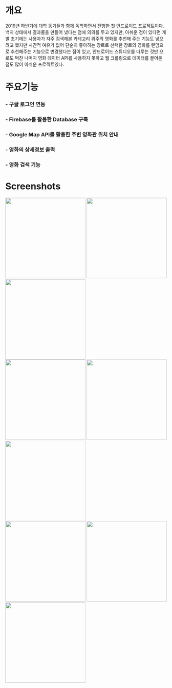 
# 개요

2019년 하반기에 대학 동기들과 함께 독학하면서 진행한 첫 안드로이드 프로젝트이다. 백지 상태에서 결과물을 만들어 냈다는 점에 의의를 두고 있지만, 아쉬운 점이 있다면 개발 초기에는 사용자가 자주 검색해본 카테고리 위주의 영화를 추천해 주는 기능도 넣으려고 했지만 시간적 여유가 없어 단순히 좋아하는 장르로 선택한 장르의 영화를 랜덤으로 추천해주는 기능으로 변경했다는 점이 있고, 안드로이드 스튜디오를 다루는 것만 으로도 벅찬 나머지 영화 데이터 API를 사용하지 못하고 웹 크롤링으로 데이터를 끌어온 점도 많이 아쉬운 프로젝트였다.

# 주요기능

### - 구글 로그인 연동

### - Firebase를 활용한 Database 구축

### - Google Map API를 활용한 주변 영화관 위치 안내

### - 영화의 상세정보 출력

### - 영화 검색 기능

# Screenshots
<div>
<img width="250" src="https://user-images.githubusercontent.com/69743476/92450589-960e7480-f1f6-11ea-9d98-2dd76525c45a.jpg">
<img width="250" src="https://user-images.githubusercontent.com/69743476/92450741-c1915f00-f1f6-11ea-9bb5-d1a006533c65.jpg">
<img width="250" src="https://user-images.githubusercontent.com/69743476/92450633-a58dbd80-f1f6-11ea-944d-8cf06e2f6a19.jpg">
</div>
<div>
<img width="250" src="https://user-images.githubusercontent.com/69743476/92450647-a7f01780-f1f6-11ea-8890-fedced95018e.jpg">
<img width="250" src="https://user-images.githubusercontent.com/69743476/92450658-aaeb0800-f1f6-11ea-9528-92f6ec5d06e0.jpg">  
<img width="250" src="https://user-images.githubusercontent.com/69743476/92450660-ab839e80-f1f6-11ea-97f5-15cd6ad7aa09.jpg">
</div>
<div>  
<img width="250" src="https://user-images.githubusercontent.com/69743476/92450663-ab839e80-f1f6-11ea-8a65-29806f7104bb.jpg">  
<img width="250" src="https://user-images.githubusercontent.com/69743476/92450719-bb02e780-f1f6-11ea-856f-8cdb7ad761ef.jpg">
<img width="250" src="https://user-images.githubusercontent.com/69743476/92450655-a9b9db00-f1f6-11ea-805c-25562d4e8d75.jpg">
</div>
